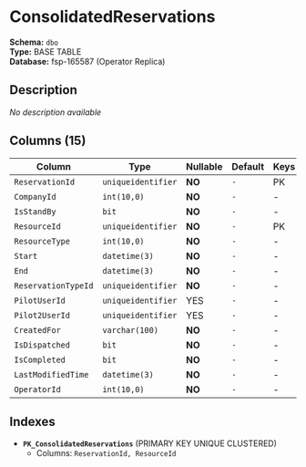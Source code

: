 # ConsolidatedReservations

**Schema:** `dbo`  
**Type:** BASE TABLE  
**Database:** fsp-165587 (Operator Replica)

## Description

*No description available*

## Columns (15)

| Column | Type | Nullable | Default | Keys | Description |
|--------|------|----------|---------|------|-------------|
| `ReservationId` | `uniqueidentifier` | **NO** | `-` | PK | - |
| `CompanyId` | `int(10,0)` | **NO** | `-` | - | - |
| `IsStandBy` | `bit` | **NO** | `-` | - | - |
| `ResourceId` | `uniqueidentifier` | **NO** | `-` | PK | - |
| `ResourceType` | `int(10,0)` | **NO** | `-` | - | - |
| `Start` | `datetime(3)` | **NO** | `-` | - | - |
| `End` | `datetime(3)` | **NO** | `-` | - | - |
| `ReservationTypeId` | `uniqueidentifier` | **NO** | `-` | - | - |
| `PilotUserId` | `uniqueidentifier` | YES | `-` | - | - |
| `Pilot2UserId` | `uniqueidentifier` | YES | `-` | - | - |
| `CreatedFor` | `varchar(100)` | **NO** | `-` | - | - |
| `IsDispatched` | `bit` | **NO** | `-` | - | - |
| `IsCompleted` | `bit` | **NO** | `-` | - | - |
| `LastModifiedTime` | `datetime(3)` | **NO** | `-` | - | - |
| `OperatorId` | `int(10,0)` | **NO** | `-` | - | - |

## Indexes

- **`PK_ConsolidatedReservations`** (PRIMARY KEY UNIQUE CLUSTERED)
  - Columns: `ReservationId, ResourceId`
